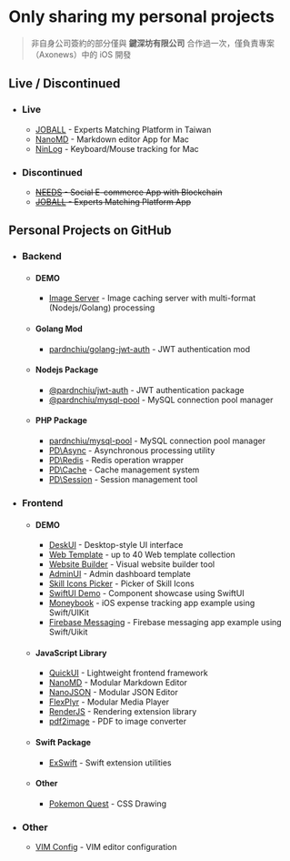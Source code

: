 # Only sharing my personal projects
> 非自身公司簽約的部分僅與 **鍵深坊有限公司** 合作過一次，僅負責專案（Axonews）中的 iOS 開發 

## Live / Discontinued
- ### Live
  - [JOBALL](https://joball.tw) - Experts Matching Platform in Taiwan
  - [NanoMD](https://apps.apple.com/us/app/nanomd-markdown-%E7%B7%A8%E8%BC%AF%E5%99%A8/id6740427920) - Markdown editor App for Mac
  - [NinLog](https://apps.apple.com/tw/app/ninlog-%E9%8D%B5%E7%9B%A4%E6%BB%91%E9%BC%A0%E8%BF%BD%E8%B9%A4/id6741706238) - Keyboard/Mouse tracking for Mac
- ### Discontinued
  - <s>[NEEDS](https://appadvice.com/app/e9-96-8b-e7-ae-b1/1460355322.amp) - Social E-commerce App with Blockchain</s>
  - <s>[JOBALL](https://appadvice.com/app/joball-e6-8e-a5-e6-b4-bd/1272878907.amp) - Experts Matching Platform App</s>

## Personal Projects on GitHub
- ### Backend
  - #### DEMO
    - [Image Server](https://github.com/pardnchiu/image-caching-server) - Image caching server with multi-format (Nodejs/Golang) processing
  - #### Golang Mod
    - [pardnchiu/golang-jwt-auth](https://github.com/pardnchiu/golang-jwt-auth) - JWT authentication mod
  - #### Nodejs Package
    - [@pardnchiu/jwt-auth](https://github.com/pardnchiu/nodejs-jwt-auth) - JWT authentication package
    - [@pardnchiu/mysql-pool](https://github.com/pardnchiu/nodejs-mysql-pool) - MySQL connection pool manager
  - #### PHP Package
    - [pardnchiu/mysql-pool](https://github.com/pardnchiu/php-mysql-pool) - MySQL connection pool manager
    - [PD\Async](https://github.com/pardnchiu/php-async) - Asynchronous processing utility
    - [PD\Redis](https://github.com/pardnchiu/php-redis) - Redis operation wrapper
    - [PD\Cache](https://github.com/pardnchiu/php-cache) - Cache management system
    - [PD\Session](https://github.com/pardnchiu/php-session) - Session management tool
- ### Frontend
  - #### DEMO
    - [DeskUI](https://github.com/pardnltd/DeskUI) - Desktop-style UI interface
    - [Web Template](https://pardn.io/web-template) - up to 40 Web template collection
    - [Website Builder](https://github.com/pardnltd/website-builder) - Visual website builder tool
    - [AdminUI](https://github.com/pardnltd/adminui) - Admin dashboard template
    - [Skill Icons Picker](https://pardnchiu.github.io/skill-icons-picker/) - Picker of Skill Icons
    - [SwiftUI Demo](https://github.com/pardnchiu/swiftui-demo) - Component showcase using SwiftUI
    - [Moneybook](https://github.com/pardnchiu/ios-moneybook) - iOS expense tracking app example using Swift/UIKit
    - [Firebase Messaging](https://github.com/pardnchiu/ios-firebase-messaging) - Firebase messaging app example using Swift/Uikit
  - #### JavaScript Library
    - [QuickUI](https://quickui.pardn.io) - Lightweight frontend framework
    - [NanoMD](https://nanomd.pardn.io) - Modular Markdown Editor
    - [NanoJSON](https://nanojson.pardn.io) - Modular JSON Editor
    - [FlexPlyr](https://flexplyr.pardn.io) - Modular Media Player
    - [RenderJS](https://renderjs.pardn.io) - Rendering extension library
    - [pdf2image](https://pardn.io/pdf2image) - PDF to image converter
  - #### Swift Package
    - [ExSwift](https://github.com/pardnchiu/ExSwift) - Swift extension utilities
  - #### Other
    - [Pokemon Quest](https://github.com/pardnchiu/css-pokemon-quest) - CSS Drawing
- ### Other
  - [VIM Config](https://github.com/pardnchiu/vim-config) - VIM editor configuration
